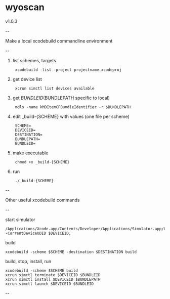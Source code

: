 # wyoscan

v1.0.3

--

Make a local xcodebuild commandline environment

--

1. list schemes, targets

		xcodebuild -list -project projectname.xcodeproj

2. get device list

		xcrun simctl list devices available	

3. get $BUNDLEID ($BUNDLEPATH specific to local)

		mdls -name kMDItemCFBundleIdentifier -r $BUNDLEPATH
		
4. edit _build-{SCHEME} with values (one file per scheme)

		SCHEME=
		DEVICEID=
		DESTINATION=
		BUNDLEPATH=
		BUNDLEID=
    
5. make executable

		chmod +x _build-{SCHEME}

6. run

		./_build-{SCHEME}

--

Other useful xcodebuild commands

--

start simulator 

	/Applications/Xcode.app/Contents/Developer/Applications/Simulator.app/Contents/MacOS/Simulator -CurrentDeviceUDID $DEVICEID; 

build

	xcodebuild -scheme $SCHEME -destination $DESTINATION build

build, stop, install, run

	xcodebuild -scheme $SCHEME build
	xcrun simctl terminate $DEVICEID $BUNDLEID
	xcrun simctl install $DEVICEID $BUNDLEPATH
	xcrun simctl launch $DEVICEID $BUNDLEID
	
--
	
